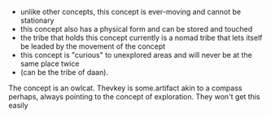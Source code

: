 
- unlike other concepts, this concept is ever-moving and cannot be stationary
- this concept also has a physical form and can be stored and touched
- the tribe that holds this concept currently is a nomad tribe that lets itself be leaded by the movement of the concept
- this concept is "curious" to unexplored areas and will never be at the same place twice
- (can be the tribe of daan).

The concept is an owlcat. Thevkey is some.artifact akin to a compass perhaps, always pointing to the concept of exploration. They won't get this easily 